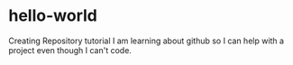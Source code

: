 # hello-world
Creating Repository tutorial
I am learning about github so I can help with a project even though I can't code.
